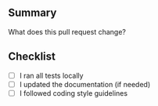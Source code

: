 ## Summary
What does this pull request change?

## Checklist
- [ ] I ran all tests locally
- [ ] I updated the documentation (if needed)
- [ ] I followed coding style guidelines
